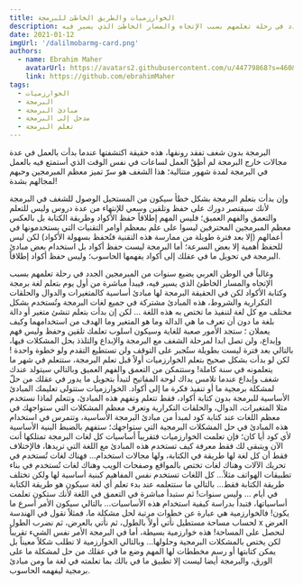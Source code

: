 ```yaml
---
title: الخوارزميات والطريق الخاطئ للبرمجة
description: البرمجة بدون شغف تفقد رونقها، وإن كانت بدايتك خطأ سيكون من المستحيل الوصول للشغف، وغالباً في الوطن العربي يضيع سنوات من المبرمجين الجدد في رحلة تعلمهم بسبب اﻹتجاه والمسار الخاطئ الذي يسير فيه
date: 2021-01-12
imgUrl: '/dalilmobarmg-card.png'
authors:
  - name: Ebrahim Maher
    avatarUrl: https://avatars2.githubusercontent.com/u/44779868?s=460&u=8c86377de086dde8ca546f6c674b4df0cad97e4c&v=4
    link: https://github.com/ebrahimMaher
tags:
  - الخوارزميات
  - البرمجة
  - مبادئ البرمجة
  - مدخل إلى البرمجة
  - تعلم البرمجة
---
```


البرمجة بدون شغف تفقد رونقها، هذه حقيقة اكتشفتها عندما بدأت بالعمل في عدة مجالات خارج البرمجة لم أطِقْ العمل لساعات في نفس الوقت الذي أستمتع فيه بالعمل في البرمجة لمدة شهور متتالية؛ هذا الشغف هو سرّ تميز معظم المبرمجين وحبهم لمجالهم بشدة!

وإن بدأت بتعلم البرمجة بشكل خطأ سيكون من المستحيل الوصول للشغف في البرمجة ﻷنك سيقتصر دورك على حفظ وتلقين وسعي للإنتهاء من عدة دروس وليس للتعلم والتعمق والفهم العميق؛ فليس المهم إطلاقاً حفظ اﻷكواد وطريقة الكتابة بل بالعكس معظم المبرمجين المحترفين ليسوا على علم بمعظم أوامر التقنيات التي يستخدمونها في أعمالهم (إلا بعد فترة طويلة من ممارسة هذه التقنية فتُحفظ بسهولة اﻷكواد) لكن ليس للحفظ أهمية إلا بعض السرعة؛ أما البرمجة ليست حفظ أكواد بل استخدام بعض مبادئ البرمجة في تحويل ما في عقلك إلى أكواد يفهمها الحاسوب؛ وليس حفظ أكواد إطلاقاً.

وغالباً في الوطن العربي يضيع سنوات من المبرمجين الجدد في رحلة تعلمهم بسبب اﻹتجاه والمسار الخاطئ الذي يسير فيه، فيبدأ مباشرة من أول يوم بتعلم لغة برمجة وكتابة اﻷكواد لكن في الحقيقة البرمجة لها مبادئ أساسية كالمتغيرات والدوال والحلقات التكرارية والشروط، هذه المبادئ مشتركة في جميع لغات البرمجة وتُستخدم بشكل مختلف مع كل لغة لتنفيذ ما تختص به هذه اللغة ... لكن إن بدأت بتعلم تنشئ متغير أو دالة بلغة ما دون أن تعرف ما هي الدالة وما هو المتغير وما الهدف من استخدامهما وكيف يعملان ؛ ستجد اﻷمور صعبة للغاية وسيكون اسلوب تعلمك تلقين وحفظ وليس فهم وإبداع، ولن تصل ابدا لمرحلة الشغف مع البرمجة واﻹبداع والتلذذ بحل المشكلات فيها، بالتالي بعد فترة ليست بطويلة ستُجبر على التوقف ولن تستطيع التقدم ولو خطوة واحدة ! 
لكن لو بدأت بشكل صحيح بتعلم الخوارزميات أولاً قبل تعلم البرمجة، ستتعلم في شهر ما يتعلمونه في سنة كاملة! وستتمكن من التعمق والفهم العميق وبالتالي سيتولد عندك شغف وإبداع عندما تلامس يداك لوحة المفاتيح لتبدأ بتحويل ما يدور في عقلك من حلّ لمشكلة برمجية ما أو تنفيذ فكرة ما إلى أكواد.
الخوارزميات ستتولى تعليمك المبادئ اﻷساسية للبرمجة بدون كتابة أكواد، فقط تتعلم وتفهم هذه المبادئ، وتتعلم لماذا نستخدم مثلا المتغيرات، الدوال، والحلقات التكرارية وتعرف معظم المشكلات التي ستواجهك في معظم اللغات عند كتابة كود لمبدأ من مبادئ البرمجة اﻷساسية، وتتمرس في استخدام هذه المبادئ في حل المشكلات البرمجية التي ستواجهك؛ ستفهم بالضبط البنية اﻷساسية ﻷي كود أيا كان؛ 
فإن تعلمت الخوارزميات فتقريباً أساسيات كل لغات البرمجة تمتلكها أنت اﻵن ويتبقى لك فقط معرفة كيف تستخدم هذه المبادئ مع اللغة التي تريدها، فاﻹختلاف فقط أن كل لغة لها طريقة في الكتابة، ولها مجالات استخدام... فهناك لغات تُستخدم في تحريك اﻵلات وهناك لغات تختص بالمواقع وصفحات الويب وهناك لغات تُستخدم في بناء تطبيقات الهواتف مثلاً... كل اللغات تستخدم نفس المفاهيم كبنية أساسية لها ولكن تختلف طريقة الكتابة فقط... بالتالي ما ستتعلمه عند بدء تعلم أي لغة سيكون هو طريقة الكتابة في أيام ... وليس سنوات! ثم ستبدأ مباشرة في التعمق في اللغة ﻷنك ستكون تعلمت أساسياتها، فتبدأ بدراسة كيفية استخدام هذه اﻷساسيات... بالتالي سيكون اﻷمر أسرع ما يكون!
فالخوارزمية هي عبارة عن خطوات مرتبة لحل مشكلة ما، فمثلاً تقول في الهندسة لحساب مساحة مستطيل نأتي أولاً بالطول، ثم نأتي بالعرض، ثم نضرب الطول x العرض لنحصل على المساحة! هذه خوارزمية بسيطة، أما في البرمجة اﻷمر نفس الشيء تقريباً لكن يختص بالمشكلات البرمجية وحلولها...
وبالتالي الخوارزمية لا تطلب شكلاً معيناً بل يمكن كتابتها أو رسم مخططات لها المهم وضع ما في عقلك من حل لمشكلة ما على الورق، والبرمجة أيضا ليست إلا تطبيق ما في بالك بما تعلمته في لغة ما ومن مبادئ برمجية ليفهمه الحاسوب.
